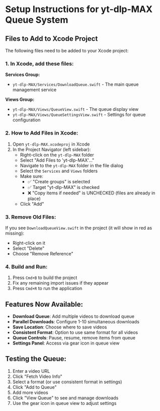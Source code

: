 # Setup Instructions for yt-dlp-MAX Queue System

## Files to Add to Xcode Project

The following files need to be added to your Xcode project:

### 1. In Xcode, add these files:

**Services Group:**
- `yt-dlp-MAX/Services/DownloadQueue.swift` - The main queue management service

**Views Group:**
- `yt-dlp-MAX/Views/QueueView.swift` - The queue display view
- `yt-dlp-MAX/Views/QueueSettingsView.swift` - Settings for queue configuration

### 2. How to Add Files in Xcode:

1. Open `yt-dlp-MAX.xcodeproj` in Xcode
2. In the Project Navigator (left sidebar):
   - Right-click on the `yt-dlp-MAX` folder
   - Select "Add Files to 'yt-dlp-MAX'..."
   - Navigate to the `yt-dlp-MAX` folder in the file dialog
   - Select the `Services` and `Views` folders
   - Make sure:
     - ✅ "Create groups" is selected
     - ✅ Target "yt-dlp-MAX" is checked
     - ❌ "Copy items if needed" is UNCHECKED (files are already in place)
   - Click "Add"

### 3. Remove Old Files:

If you see `DownloadQueueView.swift` in the project (it will show in red as missing):
- Right-click on it
- Select "Delete"
- Choose "Remove Reference"

### 4. Build and Run:

1. Press `Cmd+B` to build the project
2. Fix any remaining import issues if they appear
3. Press `Cmd+R` to run the application

## Features Now Available:

- **Download Queue**: Add multiple videos to download queue
- **Parallel Downloads**: Configure 1-10 simultaneous downloads
- **Save Location**: Choose where to save videos
- **Consistent Format**: Option to use same format for all videos
- **Queue Controls**: Pause, resume, remove items from queue
- **Settings Panel**: Access via gear icon in queue view

## Testing the Queue:

1. Enter a video URL
2. Click "Fetch Video Info"
3. Select a format (or use consistent format in settings)
4. Click "Add to Queue"
5. Add more videos
6. Click "View Queue" to see and manage downloads
7. Use the gear icon in queue view to adjust settings